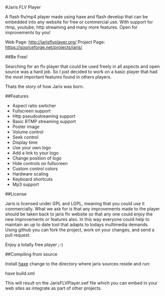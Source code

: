 #Jaris FLV Player

A flash flv/mp4 player made using haxe and flash develop that can be embedded into any website
for free or commercial use. With support for rtmp, youtube, http streaming and many more features. 
Open for improvements by you!

Web Page: http://jarisflvplayer.org/
Project Page: https://sourceforge.net/projects/jaris/


##Be Free!

Searching for an flv player that could be used freely in all aspects and open source was 
a hard job. So I just decided to work on a basic player that had the most important 
features found in others players.

Thats the story of how Jaris was born.


##Features

* Aspect ratio switcher
* Fullscreen support
* Http pseudostreaming support
* Basic RTMP streaming support
* Poster image
* Volume control
* Seek control
* Display time
* Use your own logo
* Add a link to your logo
* Change position of logo
* Hide controls on fullscreen
* Custom control colors
* Hardware scaling
* Keyboard shortcuts
* Mp3 support


##License

Jaris is licensed under GPL and LGPL, meaning that you could use it commercially. 
What we ask for is that any improvements made to the player should be taken back to jaris flv website 
so that any one could enjoy the new improvements or features also. In this way everyone could 
help to maintain an up to date tool that adapts to todays multimedia demands. 
Using github you can fork the project, work on your changes, and send a pull request.

Enjoy a totally free player ;-)

##Compiling from source

Install [haxe](http://haxe.org/) change to the directory where jaris sources reside
and run:

  haxe build.xml

This will result on the JarisFLVPlayer.swf file which you can embed in your web sites
as integrate as part of other projects.
